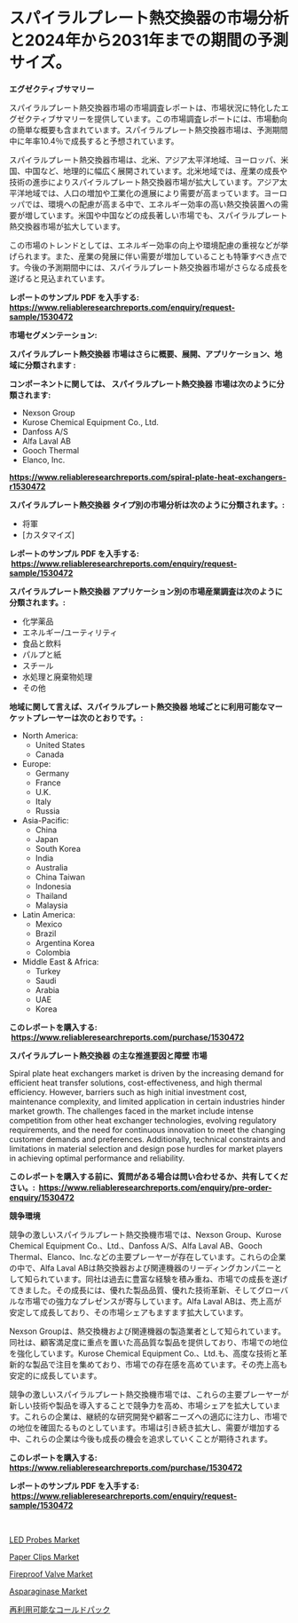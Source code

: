 <p><h1>スパイラルプレート熱交換器の市場分析と2024年から2031年までの期間の予測サイズ。</h1></p><p><strong>エグゼクティブサマリー</strong></p>
<p><p>スパイラルプレート熱交換器市場の市場調査レポートは、市場状況に特化したエグゼクティブサマリーを提供しています。この市場調査レポートには、市場動向の簡単な概要も含まれています。スパイラルプレート熱交換器市場は、予測期間中に年率10.4％で成長すると予想されています。</p><p>スパイラルプレート熱交換器市場は、北米、アジア太平洋地域、ヨーロッパ、米国、中国など、地理的に幅広く展開されています。北米地域では、産業の成長や技術の進歩によりスパイラルプレート熱交換器市場が拡大しています。アジア太平洋地域では、人口の増加や工業化の進展により需要が高まっています。ヨーロッパでは、環境への配慮が高まる中で、エネルギー効率の高い熱交換装置への需要が増しています。米国や中国などの成長著しい市場でも、スパイラルプレート熱交換器市場が拡大しています。</p><p>この市場のトレンドとしては、エネルギー効率の向上や環境配慮の重視などが挙げられます。また、産業の発展に伴い需要が増加していることも特筆すべき点です。今後の予測期間中には、スパイラルプレート熱交換器市場がさらなる成長を遂げると見込まれています。</p></p>
<p><strong>レポートのサンプル PDF を入手する: <a href="https://www.reliableresearchreports.com/enquiry/request-sample/1530472">https://www.reliableresearchreports.com/enquiry/request-sample/1530472</a></strong></p>
<p><strong>市場セグメンテーション:</strong></p>
<p><strong> スパイラルプレート熱交換器 市場はさらに概要、展開、アプリケーション、地域に分類されます :</strong></p>
<p><strong>コンポーネントに関しては、 スパイラルプレート熱交換器 市場は次のように分類されます: &nbsp;</strong></p>
<p><ul><li>Nexson Group</li><li>Kurose Chemical Equipment Co., Ltd.</li><li>Danfoss A/S</li><li>Alfa Laval AB</li><li>Gooch Thermal</li><li>Elanco, Inc.</li></ul></p>
<p><strong><a href="https://www.reliableresearchreports.com/spiral-plate-heat-exchangers-r1530472">https://www.reliableresearchreports.com/spiral-plate-heat-exchangers-r1530472</a></strong></p>
<p><strong> スパイラルプレート熱交換器 タイプ別の市場分析は次のように分類されます。:</strong></p>
<p><ul><li>将軍</li><li>[カスタマイズ]</li></ul></p>
<p><strong>レポートのサンプル PDF を入手する: &nbsp;<a href="https://www.reliableresearchreports.com/enquiry/request-sample/1530472">https://www.reliableresearchreports.com/enquiry/request-sample/1530472</a></strong></p>
<p><strong> スパイラルプレート熱交換器 アプリケーション別の市場産業調査は次のように分類されます。:</strong></p>
<p><ul><li>化学薬品</li><li>エネルギー/ユーティリティ</li><li>食品と飲料</li><li>パルプと紙</li><li>スチール</li><li>水処理と廃棄物処理</li><li>その他</li></ul></p>
<p><strong>地域に関して言えば、スパイラルプレート熱交換器 地域ごとに利用可能なマーケットプレーヤーは次のとおりです。:</strong></p>
<p><ul>
    <li>
        North America:
        <ul>
            <li>United States</li>
            <li>Canada</li>
        </ul>
    </li>
    <li>
        Europe:
        <ul>
            <li>Germany</li>
            <li>France</li>
            <li>U.K.</li>
            <li>Italy</li>
            <li>Russia</li>
        </ul>
    </li>
    <li>
        Asia-Pacific:
        <ul>
            <li>China</li>
            <li>Japan</li>
            <li>South Korea</li>
            <li>India</li>
            <li>Australia</li>
            <li>China Taiwan</li>
            <li>Indonesia</li>
            <li>Thailand</li>
            <li>Malaysia</li>
        </ul>
    </li>
    <li>
        Latin America:
        <ul>
            <li>Mexico</li>
            <li>Brazil</li>
            <li>Argentina Korea</li>
            <li>Colombia</li>
        </ul>
    </li>
    <li>
        Middle East & Africa:
        <ul>
            <li>Turkey</li>
            <li>Saudi</li>
            <li>Arabia</li>
            <li>UAE</li>
            <li>Korea</li>
        </ul>
    </li>
    </ul></p>
<p><strong>このレポートを購入する: &nbsp;<a href="https://www.reliableresearchreports.com/purchase/1530472">https://www.reliableresearchreports.com/purchase/1530472</a></strong></p>
<p><strong>スパイラルプレート熱交換器 の主な推進要因と障壁 市場</strong></p>
<p><p>Spiral plate heat exchangers market is driven by the increasing demand for efficient heat transfer solutions, cost-effectiveness, and high thermal efficiency. However, barriers such as high initial investment cost, maintenance complexity, and limited application in certain industries hinder market growth. The challenges faced in the market include intense competition from other heat exchanger technologies, evolving regulatory requirements, and the need for continuous innovation to meet the changing customer demands and preferences. Additionally, technical constraints and limitations in material selection and design pose hurdles for market players in achieving optimal performance and reliability.</p></p>
<p><strong>このレポートを購入する前に、質問がある場合は問い合わせるか、共有してください。:&nbsp; <a href="https://www.reliableresearchreports.com/enquiry/pre-order-enquiry/1530472">https://www.reliableresearchreports.com/enquiry/pre-order-enquiry/1530472</a></strong></p>
<p><strong>競争環境</strong></p>
<p><p>競争の激しいスパイラルプレート熱交換機市場では、Nexson Group、Kurose Chemical Equipment Co.、Ltd.、Danfoss A/S、Alfa Laval AB、Gooch Thermal、Elanco、Inc.などの主要プレーヤーが存在しています。これらの企業の中で、Alfa Laval ABは熱交換器および関連機器のリーディングカンパニーとして知られています。同社は過去に豊富な経験を積み重ね、市場での成長を遂げてきました。その成長には、優れた製品品質、優れた技術革新、そしてグローバルな市場での強力なプレゼンスが寄与しています。Alfa Laval ABは、売上高が安定して成長しており、その市場シェアもますます拡大しています。</p><p>Nexson Groupは、熱交換機および関連機器の製造業者として知られています。同社は、顧客満足度に重点を置いた高品質な製品を提供しており、市場での地位を強化しています。Kurose Chemical Equipment Co.、Ltd.も、高度な技術と革新的な製品で注目を集めており、市場での存在感を高めています。その売上高も安定的に成長しています。</p><p>競争の激しいスパイラルプレート熱交換機市場では、これらの主要プレーヤーが新しい技術や製品を導入することで競争力を高め、市場シェアを拡大しています。これらの企業は、継続的な研究開発や顧客ニーズへの適応に注力し、市場での地位を確固たるものとしています。市場は引き続き拡大し、需要が増加する中、これらの企業は今後も成長の機会を追求していくことが期待されます。</p></p>
<p><strong>このレポートを購入する: &nbsp; <a href="https://www.reliableresearchreports.com/purchase/1530472">https://www.reliableresearchreports.com/purchase/1530472</a></strong></p>
<p><strong>レポートのサンプル PDF を入手する: &nbsp;<a href="https://www.reliableresearchreports.com/enquiry/request-sample/1530472">https://www.reliableresearchreports.com/enquiry/request-sample/1530472</a></strong><strong></strong></p>
<p>&nbsp;</p>
<p><p><a href="https://gamy-alyssum-396.notion.site/LED-Probes-Market-Furnishes-Information-on-Market-Share-Market-Trends-and-Market-Growth-4fb164466aae4f58a0af3ff1f8f2e87b">LED Probes Market</a></p><p><a href="https://www.linkedin.com/pulse/paper-clips-market-size-evaluating-its-trends-growth-projections-tnjdf?trackingId=maHsPBk%2BKsSDebjq9Q42dw%3D%3D">Paper Clips Market</a></p><p><a href="https://view.publitas.com/reportprime-1/fireproof-valve-market-trends-and-market-analysis-forecasted-for-period-2024-2031/">Fireproof Valve Market</a></p><p><a href="https://github.com/Whitneyboyettebo9kiw7yr13/Market-Research-Report-List-2/blob/main/asparaginase-market.md">Asparaginase Market</a></p><p><a href="https://github.com/oqoeusbvpadwjs08/Market-Research-Report-List-1/blob/main/587946926033.md">再利用可能なコールドパック</a></p></p>